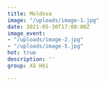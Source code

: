 ```yaml
---
title: Moldova
image: "/uploads/image-1.jpg"
date: 2021-05-30T17:00:00Z
image_event:
- "/uploads/image-2.jpg"
- "/uploads/image-5.jpg"
hot: true
description: ''
group: Xã Hội

---
```


